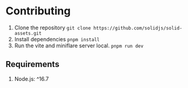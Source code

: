 # Contributing
1. Clone the repository
    `git clone https://github.com/solidjs/solid-assets.git`
2. Install dependencies
    `pnpm install`
3. Run the vite and miniflare server local.
    `pnpm run dev`

## Requirements
1. Node.js: ^16.7